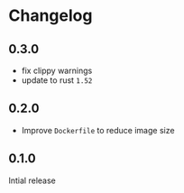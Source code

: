 # Changelog

## 0.3.0

* fix clippy warnings
* update to rust `1.52`

## 0.2.0

* Improve `Dockerfile` to reduce image size

## 0.1.0

Intial release
